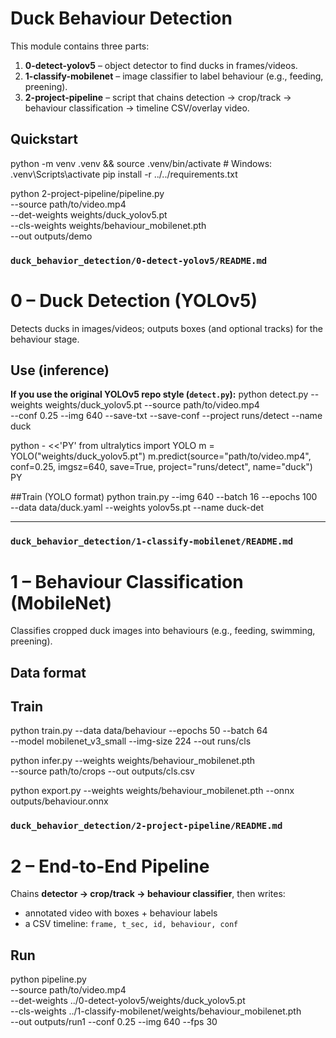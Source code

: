 # Duck Behaviour Detection

This module contains three parts:
1. **0-detect-yolov5** – object detector to find ducks in frames/videos.
2. **1-classify-mobilenet** – image classifier to label behaviour (e.g., feeding, preening).
3. **2-project-pipeline** – script that chains detection → crop/track → behaviour classification → timeline CSV/overlay video.

## Quickstart

python -m venv .venv && source .venv/bin/activate   # Windows: .venv\Scripts\activate
pip install -r ../../requirements.txt

python 2-project-pipeline/pipeline.py \
  --source path/to/video.mp4 \
  --det-weights weights/duck_yolov5.pt \
  --cls-weights weights/behaviour_mobilenet.pth \
  --out outputs/demo

### `duck_behavior_detection/0-detect-yolov5/README.md`

# 0 – Duck Detection (YOLOv5)
Detects ducks in images/videos; outputs boxes (and optional tracks) for the behaviour stage.

## Use (inference)
**If you use the original YOLOv5 repo style (`detect.py`):**
python detect.py --weights weights/duck_yolov5.pt --source path/to/video.mp4 \
  --conf 0.25 --img 640 --save-txt --save-conf --project runs/detect --name duck

python - <<'PY'
from ultralytics import YOLO
m = YOLO("weights/duck_yolov5.pt")
m.predict(source="path/to/video.mp4", conf=0.25, imgsz=640, save=True, project="runs/detect", name="duck")
PY

##Train (YOLO format)
python train.py --img 640 --batch 16 --epochs 100 \
  --data data/duck.yaml --weights yolov5s.pt --name duck-det


---

### `duck_behavior_detection/1-classify-mobilenet/README.md`

# 1 – Behaviour Classification (MobileNet)

Classifies cropped duck images into behaviours (e.g., feeding, swimming, preening).

## Data format


## Train

python train.py --data data/behaviour --epochs 50 --batch 64 \
  --model mobilenet_v3_small --img-size 224 --out runs/cls


python infer.py --weights weights/behaviour_mobilenet.pth \
  --source path/to/crops --out outputs/cls.csv

python export.py --weights weights/behaviour_mobilenet.pth --onnx outputs/behaviour.onnx


### `duck_behavior_detection/2-project-pipeline/README.md`

# 2 – End-to-End Pipeline
Chains **detector → crop/track → behaviour classifier**, then writes:
- annotated video with boxes + behaviour labels
- a CSV timeline: `frame, t_sec, id, behaviour, conf`

## Run
python pipeline.py \
  --source path/to/video.mp4 \
  --det-weights ../0-detect-yolov5/weights/duck_yolov5.pt \
  --cls-weights ../1-classify-mobilenet/weights/behaviour_mobilenet.pth \
  --out outputs/run1 --conf 0.25 --img 640 --fps 30



